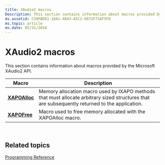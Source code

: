 ```yaml
---
title: XAudio2 macros
Description: This section contains information about macros provided by the Microsoft XAudio2 API.
ms.assetid: C39FBD61-16A1-4043-A5C2-0872F734F5FD
ms.topic: article
ms.date: 05/31/2018
---
```


# XAudio2 macros

This section contains information about macros provided by the Microsoft XAudio2 API.



| Macro                          | Description                                                                                                                                               |
|--------------------------------|-----------------------------------------------------------------------------------------------------------------------------------------------------------|
| [**XAPOAlloc**](/windows/desktop/api/XAPO/nf-xapo-xapoalloc) | Memory allocation macro used by IXAPO methods that must allocate arbitrary sized structures that are subsequently returned to the application.<br/> |
| [**XAPOFree**](/windows/desktop/api/XAPO/nf-xapo-xapofree)   | Macro used to free memory allocated with the XAPOAlloc macro.<br/>                                                                                  |



 

## Related topics

<dl> <dt>

[Programming Reference](programming-reference.md)
</dt> </dl>

 

 




